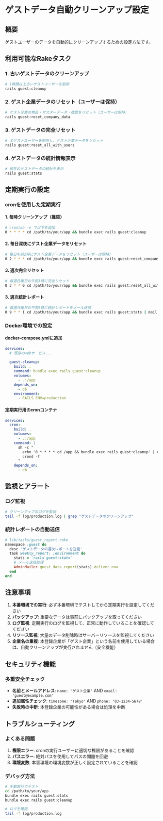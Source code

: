 # ゲストデータ自動クリーンアップ設定

## 概要
ゲストユーザーのデータを自動的にクリーンアップするための設定方法です。

## 利用可能なRakeタスク

### 1. 古いゲストデータのクリーンアップ
```bash
# 1時間以上古いゲストユーザーを削除
rails guest:cleanup
```

### 2. ゲスト企業データのリセット（ユーザーは保持）
```bash
# ゲスト企業の物品・マスターデータ・履歴をリセット（ユーザーは保持）
rails guest:reset_company_data
```

### 3. ゲストデータの完全リセット
```bash
# 全ゲストユーザーを削除し、ゲスト企業データをリセット
rails guest:reset_all_with_users
```

### 4. ゲストデータの統計情報表示
```bash
# 現在のゲストデータの統計を表示
rails guest:stats
```

## 定期実行の設定

### cronを使用した定期実行

#### 1. 毎時クリーンアップ（推奨）
```bash
# crontab -e で以下を追加
0 * * * * cd /path/to/your/app && bundle exec rails guest:cleanup
```

#### 2. 毎日深夜にゲスト企業データをリセット
```bash
# 毎日午前2時にゲスト企業データをリセット（ユーザーは保持）
0 2 * * * cd /path/to/your/app && bundle exec rails guest:reset_company_data
```

#### 3. 週次完全リセット
```bash
# 毎週日曜日の午前3時に完全リセット
0 3 * * 0 cd /path/to/your/app && bundle exec rails guest:reset_all_with_users
```

#### 3. 週次統計レポート
```bash
# 毎週月曜日の午前9時に統計レポートをメール送信
0 9 * * 1 cd /path/to/your/app && bundle exec rails guest:stats | mail -s "Guest Data Stats" admin@example.com
```

### Docker環境での設定

#### docker-compose.ymlに追加
```yaml
services:
  # 既存のwebサービス...
  
  guest-cleanup:
    build: .
    command: bundle exec rails guest:cleanup
    volumes:
      - .:/app
    depends_on:
      - db
    environment:
      - RAILS_ENV=production
```

#### 定期実行用のcronコンテナ
```yaml
services:
  cron:
    build: .
    volumes:
      - .:/app
    command: |
      sh -c "
        echo '0 * * * * cd /app && bundle exec rails guest:cleanup' | crontab -
        crond -f
      "
    depends_on:
      - db
```

## 監視とアラート

### ログ監視
```bash
# クリーンアップのログを監視
tail -f log/production.log | grep "ゲストデータのクリーンアップ"
```

### 統計レポートの自動送信
```ruby
# lib/tasks/guest_report.rake
namespace :guest do
  desc 'ゲストデータの週次レポートを送信'
  task weekly_report: :environment do
    stats = `rails guest:stats`
    # メール送信処理
    AdminMailer.guest_data_report(stats).deliver_now
  end
end
```

## 注意事項

1. **本番環境での実行**: 必ず本番環境でテストしてから定期実行を設定してください
2. **バックアップ**: 重要なデータは事前にバックアップを取ってください
3. **ログ監視**: 定期実行のログを監視して、正常に動作していることを確認してください
4. **リソース監視**: 大量のデータ削除時はサーバーリソースを監視してください
5. **企業名の重複**: 本登録企業が「ゲスト企業」という名前を使用している場合は、自動クリーンアップが実行されません（安全機能）

## セキュリティ機能

### 多重安全チェック
- **名前とメールアドレス**: `name: 'ゲスト企業'` AND `email: 'guest@example.com'`
- **追加属性チェック**: `timezone: 'Tokyo'` AND `phone: '03-1234-5678'`
- **失敗時の中断**: 本登録企業の可能性がある場合は処理を中断

## トラブルシューティング

### よくある問題

1. **権限エラー**: cronの実行ユーザーに適切な権限があることを確認
2. **パスエラー**: 絶対パスを使用してパスの問題を回避
3. **環境変数**: 本番環境の環境変数が正しく設定されていることを確認

### デバッグ方法

```bash
# 手動実行でテスト
cd /path/to/your/app
bundle exec rails guest:stats
bundle exec rails guest:cleanup

# ログを確認
tail -f log/production.log
```
